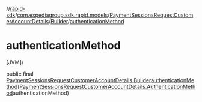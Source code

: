 //[rapid-sdk](../../../../index.md)/[com.expediagroup.sdk.rapid.models](../../index.md)/[PaymentSessionsRequestCustomerAccountDetails](../index.md)/[Builder](index.md)/[authenticationMethod](authentication-method.md)

# authenticationMethod

[JVM]\

public final [PaymentSessionsRequestCustomerAccountDetails.Builder](index.md)[authenticationMethod](authentication-method.md)([PaymentSessionsRequestCustomerAccountDetails.AuthenticationMethod](../-authentication-method/index.md)authenticationMethod)
